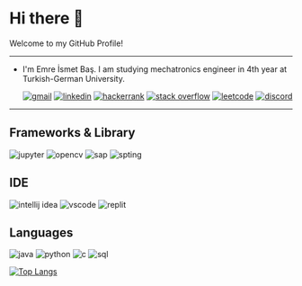 # Hi there 👋
Welcome to my GitHub Profile!
___
- I'm Emre İsmet Baş. I am studying mechatronics engineer in 4th year at Turkish-German University.

  [![gmail](https://img.shields.io/badge/Gmail-D14836?style=for-the-badge&logo=gmail&logoColor=white)](mailto:emrebas0098@gmail.com)
  [![linkedin](https://img.shields.io/badge/LinkedIn-0077B5?style=for-the-badge&logo=linkedin&logoColor=white)](https://www.linkedin.com/in/emreismetbas/) 
  [![hackerrank](https://img.shields.io/badge/-Hackerrank-2EC866?style=for-the-badge&logo=HackerRank&logoColor=white)](https://www.hackerrank.com/emrebas0098)
  [![stack overflow](https://img.shields.io/badge/Stack_Overflow-FE7A16?style=for-the-badge&logo=stack-overflow&logoColor=white)](https://stackoverflow.com/users/15808376/emre-bas)
  [![leetcode](https://img.shields.io/badge/-LeetCode-FFA116?style=for-the-badge&logo=LeetCode&logoColor=black)](https://leetcode.com/emrebas48/)
  [![discord](https://img.shields.io/badge/Discord-5865F2?style=for-the-badge&logo=discord&logoColor=white)](https://discord.com/channels/@me)
  
___
## Frameworks & Library
  ![jupyter](https://img.shields.io/badge/Jupyter-F37626.svg?&style=for-the-badge&logo=Jupyter&logoColor=white)
  ![opencv](https://img.shields.io/badge/OpenCV-27338e?style=for-the-badge&logo=OpenCV&logoColor=white)
  ![sap](https://img.shields.io/badge/SAP-0FAAFF?style=for-the-badge&logo=sap&logoColor=white)
  ![spting](https://img.shields.io/badge/Spring-6DB33F?style=for-the-badge&logo=spring&logoColor=white)
 
## IDE 
  ![intellij idea](https://img.shields.io/badge/IntelliJ_IDEA-000000.svg?style=for-the-badge&logo=intellij-idea&logoColor=white)
  ![vscode](https://img.shields.io/badge/VSCode-0078D4?style=for-the-badge&logo=visual%20studio%20code&logoColor=white)
  ![replit](https://img.shields.io/badge/replit-667881?style=for-the-badge&logo=replit&logoColor=white)
  
  
## Languages 
  ![java](https://img.shields.io/badge/java-ED8B00?style=for-the-badge&logo=java&logoColor=white)
  ![python](https://img.shields.io/badge/Python-FFD43B?style=for-the-badge&logo=python&logoColor=blue)
  ![c](https://img.shields.io/badge/C-00599C?style=for-the-badge&logo=c&logoColor=white)
  ![sql](https://img.shields.io/badge/SQL-F80000?style=for-the-badge&logo=sql&logoColor=black)
  
  [![Top Langs](https://github-readme-stats.vercel.app/api/top-langs/?username=emrebas48)](https://github.com/anuraghazra/github-readme-stats)
   
